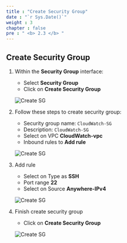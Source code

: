```yaml
---
title : "Create Security Group"
date : "`r Sys.Date()`"
weight : 3
chapter : false
pre : " <b> 2.3 </b> "
---
```


## Create Security Group

1. Within the **Security Group** interface:
   - Select **Security Group**
   - Click on **Create Security Group**

   ![Create SG](/images/2/0005.png?featherlight=false&width=90pc)


2. Follow these steps to create security group:
   - Security group name: `CloudWatch-SG`
   - Description: `CloudWatch-SG`
   - Select on VPC **CloudWatch-vpc**
   - Inbound rules to **Add rule**

   ![Create SG](/images/2/0006.png?featherlight=false&width=90pc)

3. Add rule
   - Select on Type as **SSH**
   - Port range **22**
   - Select on Source **Anywhere-IPv4**

   ![Create SG](/images/2/0007.png?featherlight=false&width=90pc)

4. Finish create security group
   - Click on **Create Security Group**

   ![Create SG](/images/2/0008.png?featherlight=false&width=90pc)
